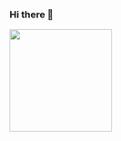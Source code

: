 ### Hi there 👋
<img height="180em" src="https://github-readme-stats.vercel.app/api?username=pedrogiomo1&show_icons=true&theme=transparent&include_all_commits=true&count_private=true"/>
<!--
**pedrogiomo1/pedrogiomo1** is a ✨ _special_ ✨ repository because its `README.md` (this file) appears on your GitHub profile.

Here are some ideas to get you started:

- 🔭 I’m currently working on ...
- 🌱 I’m currently learning ...
- 👯 I’m looking to collaborate on ...
- 🤔 I’m looking for help with ...
- 💬 Ask me about ...
- 📫 How to reach me: ...
- 😄 Pronouns: ...
- ⚡ Fun fact: ...
-->
